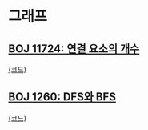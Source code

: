 # 그래프

## [BOJ 11724: 연결 요소의 개수](https://www.acmicpc.net/problem/11724)
[(코드)](https://github.com/DJ-archive/Algorithm-DataStructure/blob/main/0minyoung0/algorithm/24_그래프/Boj11724.java)

## [BOJ 1260: DFS와 BFS](https://www.acmicpc.net/problem/1260)
[(코드)](https://github.com/DJ-archive/Algorithm-DataStructure/blob/main/0minyoung0/algorithm/24_그래프/Boj1260.java)